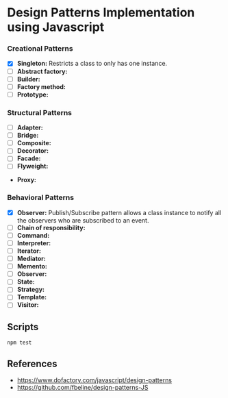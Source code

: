 # Design Patterns Implementation using Javascript

### Creational Patterns

-   [x] **Singleton:** Restricts a class to only has one instance.
-   [ ] **Abstract factory:**
-   [ ] **Builder:**
-   [ ] **Factory method:**
-   [ ] **Prototype:**

### Structural Patterns

-   [ ] **Adapter:**
-   [ ] **Bridge:**
-   [ ] **Composite:**
-   [ ] **Decorator:**
-   [ ] **Facade:**
-   [ ] **Flyweight:**
-   **Proxy:**

### Behavioral Patterns

-   [x] **Observer:** Publish/Subscribe pattern allows a class instance to notify all the observers who are subscribed to an event.
-   [ ] **Chain of responsibility:**
-   [ ] **Command:**
-   [ ] **Interpreter:**
-   [ ] **Iterator:**
-   [ ] **Mediator:**
-   [ ] **Memento:**
-   [ ] **Observer:**
-   [ ] **State:**
-   [ ] **Strategy:**
-   [ ] **Template:**
-   [ ] **Visitor:**

## Scripts

`npm test`

## References

-   https://www.dofactory.com/javascript/design-patterns
-   https://github.com/fbeline/design-patterns-JS
